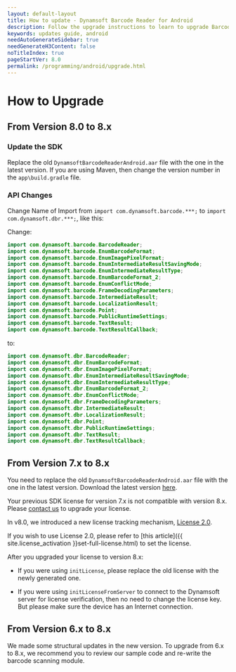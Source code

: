 ```yaml
---
layout: default-layout
title: How to update - Dynamsoft Barcode Reader for Android
description: Follow the upgrade instructions to learn to upgrade Barcode Reader SDK Android edition from version 7.x & 8.0 to version 8.x with simple steps.
keywords: updates guide, android
needAutoGenerateSidebar: true
needGenerateH3Content: false
noTitleIndex: true
pageStartVer: 8.0
permalink: /programming/android/upgrade.html
---
```


# How to Upgrade

## From Version 8.0 to 8.x

### Update the SDK

Replace the old `DynamsoftBarcodeReaderAndroid.aar` file with the one in the latest version. If you are using Maven, then change the version number in the `app\build.gradle` file.

### API Changes

Change Name of Import from `import com.dynamsoft.barcode.***;` to `import com.dynamsoft.dbr.***;`, like this:

Change:

```java
import com.dynamsoft.barcode.BarcodeReader;
import com.dynamsoft.barcode.EnumBarcodeFormat;
import com.dynamsoft.barcode.EnumImagePixelFormat;
import com.dynamsoft.barcode.EnumIntermediateResultSavingMode;
import com.dynamsoft.barcode.EnumIntermediateResultType;
import com.dynamsoft.barcode.EnumBarcodeFormat_2;
import com.dynamsoft.barcode.EnumConflictMode;
import com.dynamsoft.barcode.FrameDecodingParameters;
import com.dynamsoft.barcode.IntermediateResult;
import com.dynamsoft.barcode.LocalizationResult;
import com.dynamsoft.barcode.Point;
import com.dynamsoft.barcode.PublicRuntimeSettings;
import com.dynamsoft.barcode.TextResult;
import com.dynamsoft.barcode.TextResultCallback;
```

to:

```java
import com.dynamsoft.dbr.BarcodeReader;
import com.dynamsoft.dbr.EnumBarcodeFormat;
import com.dynamsoft.dbr.EnumImagePixelFormat;
import com.dynamsoft.dbr.EnumIntermediateResultSavingMode;
import com.dynamsoft.dbr.EnumIntermediateResultType;
import com.dynamsoft.dbr.EnumBarcodeFormat_2;
import com.dynamsoft.dbr.EnumConflictMode;
import com.dynamsoft.dbr.FrameDecodingParameters;
import com.dynamsoft.dbr.IntermediateResult;
import com.dynamsoft.dbr.LocalizationResult;
import com.dynamsoft.dbr.Point;
import com.dynamsoft.dbr.PublicRuntimeSettings;
import com.dynamsoft.dbr.TextResult;
import com.dynamsoft.dbr.TextResultCallback;
```

## From Version 7.x to 8.x

You need to replace the old `DynamsoftBarcodeReaderAndroid.aar` file with the one in the latest version. Download the latest version [here](https://www.dynamsoft.com/Downloads/Dynamic-Barcode-Reader-Download.aspx).

Your previous SDK license for version 7.x is not compatible with version 8.x. Please [contact us](https://www.dynamsoft.com/Company/Contact.aspx) to upgrade your license.

In v8.0, we introduced a new license tracking mechanism, <a href="https://www.dynamsoft.com/license-tracking/docs/about/index.html" target="_blank">License 2.0</a>.


If you wish to use License 2.0, please refer to [this article]({{ site.license_activation }}set-full-license.html) to set the license.

After you upgraded your license to version 8.x:

- If you were using `initLicense`, please replace the old license with the newly generated one.

- If you were using `initLicenseFromServer` to connect to the Dynamsoft server for license verification, then no need to change the license key. But please make sure the device has an Internet connection.

## From Version 6.x to 8.x

We made some structural updates in the new version. To upgrade from 6.x to 8.x, we recommend you to review our sample code and re-write the barcode scanning module.
